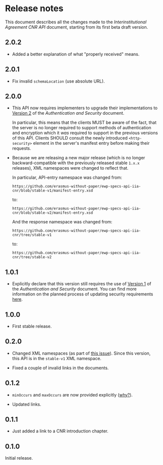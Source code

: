 Release notes
=============

This document describes all the changes made to the *Interinstitutional
Agreement CNR API* document, starting from its first beta draft version.


2.0.2
-----

* Added a better explanation of what "properly received" means.


2.0.1
-----

* Fix invalid `schemaLocation` (use absolute URL).


2.0.0
-----

 * This API now requires implementers to upgrade their implementations to
   [Version 2](https://github.com/erasmus-without-paper/ewp-specs-sec-intro/tree/stable-v2)
   of the *Authentication and Security* document.

   In particular, this means that the clients MUST be aware of the fact, that
   the server is no longer required to support methods of authentication and
   encryption which it *was* required to support in the previous versions of
   this API. Clients SHOULD consult the newly introduced `<http-security>`
   element in the server's manifest entry before making their requests.

 * Because we are releasing a new major release (which is no longer
   backward-compatible with the previously released stable `1.x.x` releases),
   XML namespaces were changed to reflect that.

   In particular, API-entry namespace was changed from:

   ```
   https://github.com/erasmus-without-paper/ewp-specs-api-iia-cnr/blob/stable-v1/manifest-entry.xsd
   ```

   to:

   ```
   https://github.com/erasmus-without-paper/ewp-specs-api-iia-cnr/blob/stable-v2/manifest-entry.xsd
   ```

   And the response namespace was changed from:

   ```
   https://github.com/erasmus-without-paper/ewp-specs-api-iia-cnr/tree/stable-v1
   ```

   to:

   ```
   https://github.com/erasmus-without-paper/ewp-specs-api-iia-cnr/tree/stable-v2
   ```


1.0.1
-----

* Explicitly declare that this version still requires the use of
  [Version 1](https://github.com/erasmus-without-paper/ewp-specs-sec-intro/tree/stable-v1)
  of the *Authentication and Security* document. You can find more information
  on the planned process of updating security requirements
  [here](https://github.com/erasmus-without-paper/ewp-specs-sec-intro/issues/1).


1.0.0
-----

* First stable release.


0.2.0
-----

* Changed XML namespaces (as part of
  [this issue](https://github.com/erasmus-without-paper/ewp-specs-api-iias/issues/22)).
  Since this version, this API is in the `stable-v1` XML namespace.

* Fixed a couple of invalid links in the documents.


0.1.2
-----

* `minOccurs` and `maxOccurs` are now provided explicitly
  ([why?](https://github.com/erasmus-without-paper/general-issues/issues/22)).

* Updated links.


0.1.1
-----

* Just added a link to a CNR introduction chapter.


0.1.0
-----

Initial release.
